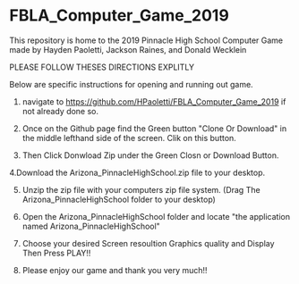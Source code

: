 # FBLA_Computer_Game_2019
This repository is home to the 2019 Pinnacle High School Computer Game made by Hayden Paoletti, Jackson Raines, and Donald Wecklein


PLEASE FOLLOW THESES DIRECTIONS EXPLITLY

Below are specific instructions for opening and running out game.

1. navigate to https://github.com/HPaoletti/FBLA_Computer_Game_2019 if not already done so. 

2. Once on the Github page find the Green button "Clone Or Download" in the middle lefthand side of the screen. Clik on this button.

3. Then Click Donwload Zip under the Green Closn or Download Button.

4.Download the Arizona_PinnacleHighSchool.zip file to your desktop.

5. Unzip the zip file with your computers zip file system. 
(Drag The Arizona_PinnacleHighSchool folder to your desktop)

6. Open the Arizona_PinnacleHighSchool folder and locate "the application named Arizona_PinnacleHighSchool"

7. Choose your desired Screen resoultion Graphics quality and Display Then Press PLAY!!

8. Please enjoy our game and thank you very much!!
